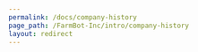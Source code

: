 ```yaml
---
permalink: /docs/company-history
page_path: /FarmBot-Inc/intro/company-history
layout: redirect
---
```

